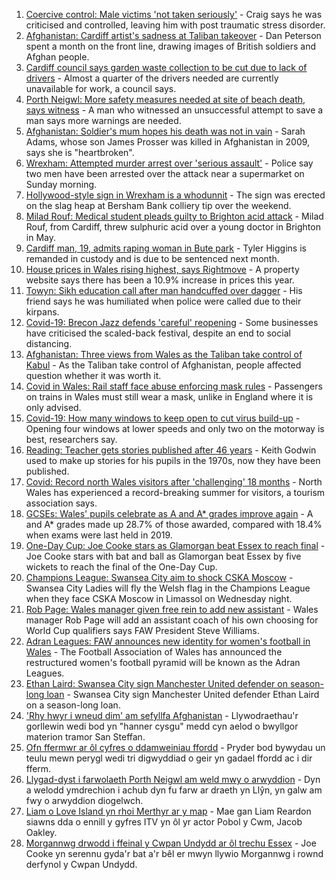1. [Coercive control: Male victims 'not taken seriously'](https://www.bbc.co.uk/news/uk-wales-58233300) - Craig says he was criticised and controlled, leaving him with post traumatic stress disorder.
2. [Afghanistan: Cardiff artist's sadness at Taliban takeover](https://www.bbc.co.uk/news/uk-wales-58233157) - Dan Peterson spent a month on the front line, drawing images of British soldiers and Afghan people.
3. [Cardiff council says garden waste collection to be cut due to lack of drivers](https://www.bbc.co.uk/news/uk-wales-58235359) - Almost a quarter of the drivers needed are currently unavailable for work, a council says.
4. [Porth Neigwl: More safety measures needed at site of beach death, says witness](https://www.bbc.co.uk/news/uk-wales-58235357) - A man who witnessed an unsuccessful attempt to save a man says more warnings are needed.
5. [Afghanistan: Soldier's mum hopes his death was not in vain](https://www.bbc.co.uk/news/uk-wales-58230075) - Sarah Adams, whose son James Prosser was killed in Afghanistan in 2009, says she is "heartbroken".
6. [Wrexham: Attempted murder arrest over 'serious assault'](https://www.bbc.co.uk/news/uk-wales-58227940) - Police say two men have been arrested over the attack near a supermarket on Sunday morning.
7. [Hollywood-style sign in Wrexham is a whodunnit](https://www.bbc.co.uk/news/uk-wales-58230790) - The sign was erected on the slag heap at Bersham Bank colliery tip over the weekend.
8. [Milad Rouf: Medical student pleads guilty to Brighton acid attack](https://www.bbc.co.uk/news/uk-england-sussex-58232397) - Milad Rouf, from Cardiff, threw sulphuric acid over a young doctor in Brighton in May.
9. [Cardiff man, 19, admits raping woman in Bute park](https://www.bbc.co.uk/news/uk-wales-58227945) - Tyler Higgins is remanded in custody and is due to be sentenced next month.
10. [House prices in Wales rising highest, says Rightmove](https://www.bbc.co.uk/news/uk-wales-58203740) - A property website says there has been a 10.9% increase in prices this year.
11. [Towyn: Sikh education call after man handcuffed over dagger](https://www.bbc.co.uk/news/uk-wales-58099624) - His friend says he was humiliated when police were called due to their kirpans.
12. [Covid-19: Brecon Jazz defends 'careful' reopening](https://www.bbc.co.uk/news/uk-wales-58224089) - Some businesses have criticised the scaled-back festival, despite an end to social distancing.
13. [Afghanistan: Three views from Wales as the Taliban take control of Kabul](https://www.bbc.co.uk/news/uk-wales-58238554) - As the Taliban take control of Afghanistan, people affected question whether it was worth it.
14. [Covid in Wales: Rail staff face abuse enforcing mask rules](https://www.bbc.co.uk/news/uk-wales-58205655) - Passengers on trains in Wales must still wear a mask, unlike in England where it is only advised.
15. [Covid-19: How many windows to keep open to cut virus build-up](https://www.bbc.co.uk/news/uk-wales-58204733) - Opening four windows at lower speeds and only two on the motorway is best, researchers say.
16. [Reading: Teacher gets stories published after 46 years](https://www.bbc.co.uk/news/uk-wales-58189969) - Keith Godwin used to make up stories for his pupils in the 1970s, now they have been published.
17. [Covid: Record north Wales visitors after 'challenging' 18 months](https://www.bbc.co.uk/news/uk-wales-58201388) - North Wales has experienced a record-breaking summer for visitors, a tourism association says.
18. [GCSEs: Wales' pupils celebrate as A and A* grades improve again](https://www.bbc.co.uk/news/uk-wales-58191705) - A and A* grades made up 28.7% of those awarded, compared with 18.4% when exams were last held in 2019.
19. [One-Day Cup: Joe Cooke stars as Glamorgan beat Essex to reach final](https://www.bbc.co.uk/sport/cricket/58230489) - Joe Cooke stars with bat and ball as Glamorgan beat Essex by five wickets to reach the final of the One-Day Cup.
20. [Champions League: Swansea City aim to shock CSKA Moscow](https://www.bbc.co.uk/sport/football/58236559) - Swansea City Ladies will fly the Welsh flag in the Champions League when they face CSKA Moscow in Limassol on Wednesday night.
21. [Rob Page: Wales manager given free rein to add new assistant](https://www.bbc.co.uk/sport/football/58230499) - Wales manager Rob Page will add an assistant coach of his own choosing for World Cup qualifiers says FAW President Steve Williams.
22. [Adran Leagues: FAW announces new identity for women's football in Wales](https://www.bbc.co.uk/sport/football/58221934) - The Football Association of Wales has announced the restructured women's football pyramid will be known as the Adran Leagues.
23. [Ethan Laird: Swansea City sign Manchester United defender on season-long loan](https://www.bbc.co.uk/sport/football/58148502) - Swansea City sign Manchester United defender Ethan Laird on a season-long loan.
24. ['Rhy hwyr i wneud dim' am sefyllfa Afghanistan](https://www.bbc.co.uk/newyddion/58228562) - Llywodraethau'r gorllewin wedi bod yn "hanner cysgu" medd cyn aelod o bwyllgor materion tramor San Steffan.
25. [Ofn ffermwr ar ôl cyfres o ddamweiniau ffordd](https://www.bbc.co.uk/newyddion/58234854) - Pryder bod bywydau un teulu mewn perygl wedi tri digwyddiad o geir yn gadael ffordd ac i dir fferm.
26. [Llygad-dyst i farwolaeth Porth Neigwl am weld mwy o arwyddion](https://www.bbc.co.uk/newyddion/58235397) - Dyn a welodd ymdrechion i achub dyn fu farw ar draeth yn Llŷn, yn galw am fwy o arwyddion diogelwch.
27. [Liam o Love Island yn rhoi Merthyr ar y map](https://www.bbc.co.uk/newyddion/58202005) - Mae gan Liam Reardon siawns dda o ennill y gyfres ITV yn ôl yr actor Pobol y Cwm, Jacob Oakley.
28. [Morgannwg drwodd i ffeinal y Cwpan Undydd ar ôl trechu Essex](https://www.bbc.co.uk/newyddion/58233591) - Joe Cooke yn serennu gyda'r bat a'r bêl er mwyn llywio Morgannwg i rownd derfynol y Cwpan Undydd.
